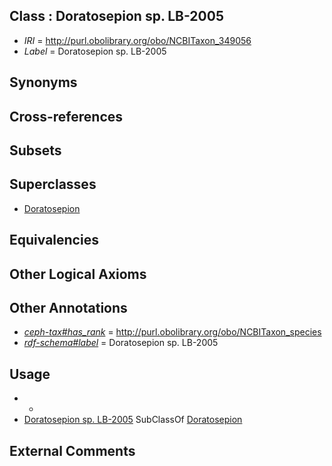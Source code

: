 
## Class : Doratosepion sp. LB-2005

 * *IRI* = http://purl.obolibrary.org/obo/NCBITaxon_349056
 * *Label* = Doratosepion sp. LB-2005

## Synonyms


## Cross-references


## Subsets


## Superclasses

 * [Doratosepion](../../NCBITaxon/55/NCBITaxon_349055.md)

## Equivalencies


## Other Logical Axioms


## Other Annotations

 * *[ceph-tax#has_rank](../../ceph-tax#has/nk/ceph-tax#has_rank.md)* = http://purl.obolibrary.org/obo/NCBITaxon_species
 * *[rdf-schema#label](../../el/rdf-schema#label.md)* = Doratosepion sp. LB-2005

## Usage

 * -
 * [Doratosepion sp. LB-2005](../../NCBITaxon/56/NCBITaxon_349056.md) SubClassOf [Doratosepion](../../NCBITaxon/55/NCBITaxon_349055.md)

## External Comments

